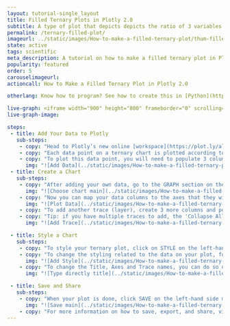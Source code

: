 ```yaml
---
layout: tutorial-single_layout
title: Filled Ternary Plots in Plotly 2.0
subtitle: A type of plot that depicts depicts the ratio of 3 variables on a triangular grid.
permalink: /ternary-filled-plot/
imageurl: ../static/images/How-to-make-a-filled-ternary-plot/thum-filled-ternary.png
state: active
tags: scientific
meta_description: A tutorial on how to make a filled ternary plot in Plotly 2.0.
popularity: featured
order: 5
carouselimageurl:
actioncall: How to Make a Filled Ternary Plot in Plotly 2.0

otherlang: Know how to program? See how to create this in [Python](https://plot.ly/python/ternary-contour/),  [Javascript](https://plot.ly/javascript/ternary-contour/) and [Matlab](https://plot.ly/matlab/ternary-plots/).

live-graph: <iframe width="900" height="800" frameborder="0" scrolling="no" src="https://plot.ly/~plotly2_demo/21.embed"></iframe>
live-graph-image:

steps:
 - title: Add Your Data to Plotly
   sub-steps:
    - copy: "Head to Plotly’s new online [workspace](https://plot.ly/alpha/workspace/) and add your data. You have the option of typing directly in the grid, uploading your file, or entering a URL of an online dataset. Plotly accepts .xls, .xlsx, or .csv files. For more information on how to enter your data, see [this](http://help.plot.ly/add-data-to-the-plotly-grid/) tutorial."
    - copy: "Each data point on a ternary chart is plotted according to its relative composition with respects to the 3 main axes. For example, the data point (0.6, 0.2, 0.2) represents a data point that is made up of 60% of axis 1, 20% of axis 2, 20% of axis 3, this sums up to 100% of this point's composition with relation to axes A, B, and C."
    - copy: "To plot this data point, you will need to populate 3 columns on the grid, each column will then be mapped to one of the 3 axes. To add an additional data point to the graph, you will need to add an additional row to these 3 columns. In the example below, you can see how we would enter data to plot 3 data points onto our ternary plot."
      img: "![Add Data](../static/images/How-to-make-a-filled-ternary-plot/data-formatting.png)"
 - title: Create a Chart
   sub-steps:
    - copy: "After adding your own data, go to the GRAPH section on the left-hand side menu of the workspace and select 'Ternary plot' from the 'Chart Type' dropdown menu."
      img: "![Choose chart main](../static/images/How-to-make-a-filled-ternary-plot/select-ternary.png)"
    - copy: "Now you can map your data columns to the axes that they will represent on the ternary graph. Once this mapping is complete, the data points you've entered into the grid will appear on the ternary plot."
      img: "![Plot Data](../static/images/How-to-make-a-filled-ternary-plot/data-plotting.png)"
    - copy: "To add another trace (layer), create 3 more columns and populate them with your data for the next trace. You can also reuse the same columns, if relevant, on multiple traces. Once your data for the second trace is added, you will have to map your columns to axes for the second trace, just like we did for the first trace. To do so, click on the '+Trace' button in the upper right corner of the GRAPH panel. Assign the columns you've created for the second trace to their respective A, B, C axes. You should now see two traces on your filled ternary plot."
    - copy: "Tip: if you have multiple traces to add, the 'Collapse All' button may be useful to easily get back to the specific trace that you want to work on."
      img: "![Add Trace](../static/images/How-to-make-a-filled-ternary-plot/second-trace.png)"

 - title: Style a Chart
   sub-steps:
    - copy: "To style your ternary plot, click on STYLE on the left-hand side menu of the workspace and play around with the styling of your plot."
    - copy: "To change the styling related to the data on your plot, for example, add filling to the area we've delimited in our plot, go to ‘Traces’ under the STYLE tab, and change the Fill. A note with regards to filling, the styling option 'To next' will only work if there are multiple traces and one completely encloses the other, unless this is the case, this option should not be used and 'To Self' should be used instead. Also with regards to colours, certain colours and typefaces are available only with a PRO subscription. Click [here](https://plot.ly/products/cloud/) to upgrade!"
      img: "![Add Style](../static/images/How-to-make-a-filled-ternary-plot/filled-shape.png)"
    - copy: "To change the Title, Axes and Trace names, you can do so directly on the graph by double-clicking on the corresponding area. Further styling is also possible under the 'Layout' and 'Axes' sections of the STYLE menu. Note that to style trace names, the 'Legend' needs to be set to visible, if it is not the case, go to the 'Legend' section under the STYLE menu and select the option 'Show'."
      img: "![Type directly title](../static/images/How-to-make-a-filled-ternary-plot/titles.png)"

 - title: Save and Share
   sub-steps:
    - copy: "When your plot is done, click SAVE on the left-hand side menu, give your plot and grid a name, and identify them as 'Public' or 'Private'."
      img: "![Save main](../static/images/How-to-make-a-filled-ternary-plot/saving.png)"
    - copy: "For more information on how to save, export, and share, visit [this](http://help.plot.ly/save-share-and-export-in-plotly/) page!"
---
```

